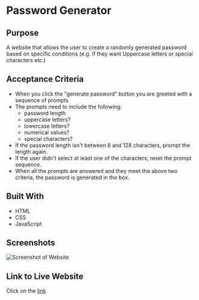 # Password Generator

## Purpose
A website that allows the user to create a randomly generated password based on specific conditions (e.g. if they want Uppercase letters or special characters etc.)

## Acceptance Criteria
- When you click the "generate password" button you are greeted with a sequence of prompts
- The prompts need to include the following:
    - password length
    - uppercase letters?
    - lowercase letters?
    - numerical values?
    - special characters?
- If the password length isn't between 8 and 128 characters, prompt the length again.
- If the user didn't select at least one of the characters, reset the prompt sequence.
- When all the prompts are answered and they meet the above two criteria, the password is generated in the box.

## Built With
- HTML
- CSS
- JavaScript

## Screenshots
![Screenshot of Website](../Develop/SS-password-generator.png)

## Link to Live Website
Click on the [link](https://danielle-gan.github.io/password-generator/index.html)
